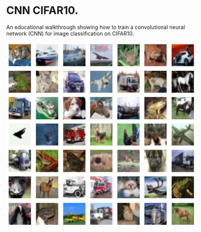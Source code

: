 # CNN CIFAR10.

An educational walkthrough showing how to train a convolutional neural network (CNN) for image classification on CIFAR10.

<img src='./images/images.png'>
